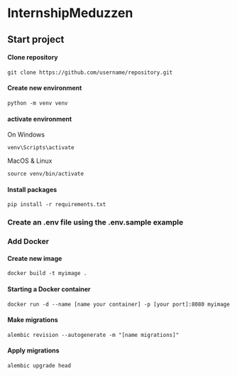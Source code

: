 # InternshipMeduzzen

## Start project

#### Clone repository

`git clone https://github.com/username/repository.git`

#### Create new environment

`python -m venv venv `

#### activate environment

On Windows

`venv\Scripts\activate`

MacOS & Linux

`source venv/bin/activate`

#### Install packages

`pip install -r requirements.txt`

### Create an .env file using the .env.sample example 

### Add Docker

#### Create new image

`docker build -t myimage .`

#### Starting a Docker container

`docker run -d --name [name your container] -p [your port]:8080 myimage`

#### Make migrations

`alembic revision --autogenerate -m "[name migrations]"`

#### Apply migrations

`alembic upgrade head`




